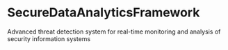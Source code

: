# SecureDataAnalyticsFramework
Advanced threat detection system for real-time monitoring and analysis of security information systems
